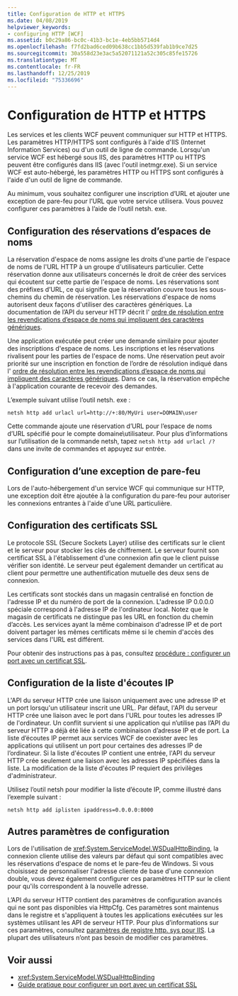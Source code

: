 ```yaml
---
title: Configuration de HTTP et HTTPS
ms.date: 04/08/2019
helpviewer_keywords:
- configuring HTTP [WCF]
ms.assetid: b0c29a86-bc0c-41b3-bc1e-4eb5bb5714d4
ms.openlocfilehash: f7fd2bad6ced09b638cc1bb5d539fab1b9ce7d25
ms.sourcegitcommit: 30a558d23e3ac5a52071121a52c305c85fe15726
ms.translationtype: MT
ms.contentlocale: fr-FR
ms.lasthandoff: 12/25/2019
ms.locfileid: "75336696"
---
```

# <a name="configuring-http-and-https"></a>Configuration de HTTP et HTTPS

Les services et les clients WCF peuvent communiquer sur HTTP et HTTPS. Les paramètres HTTP/HTTPS sont configurés à l'aide d'IIS (Internet Information Services) ou d'un outil de ligne de commande. Lorsqu'un service WCF est hébergé sous IIS, des paramètres HTTP ou HTTPS peuvent être configurés dans IIS (avec l'outil inetmgr.exe). Si un service WCF est auto-hébergé, les paramètres HTTP ou HTTPS sont configurés à l'aide d'un outil de ligne de commande.

Au minimum, vous souhaitez configurer une inscription d’URL et ajouter une exception de pare-feu pour l’URL que votre service utilisera. Vous pouvez configurer ces paramètres à l’aide de l’outil netsh. exe.

## <a name="configuring-namespace-reservations"></a>Configuration des réservations d’espaces de noms

La réservation d'espace de noms assigne les droits d'une partie de l'espace de noms de l'URL HTTP à un groupe d'utilisateurs particulier. Cette réservation donne aux utilisateurs concernés le droit de créer des services qui écoutent sur cette partie de l'espace de noms. Les réservations sont des préfixes d’URL, ce qui signifie que la réservation couvre tous les sous-chemins du chemin de réservation. Les réservations d'espace de noms autorisent deux façons d'utiliser des caractères génériques. La documentation de l’API du serveur HTTP décrit l' [ordre de résolution entre les revendications d’espace de noms qui impliquent des caractères génériques](/windows/desktop/Http/routing-incoming-requests).

Une application exécutée peut créer une demande similaire pour ajouter des inscriptions d'espace de noms. Les inscriptions et les réservations rivalisent pour les parties de l'espace de noms. Une réservation peut avoir priorité sur une inscription en fonction de l’ordre de résolution indiqué dans l' [ordre de résolution entre les revendications d’espace de noms qui impliquent des caractères génériques](/windows/desktop/Http/routing-incoming-requests). Dans ce cas, la réservation empêche à l'application courante de recevoir des demandes.

L’exemple suivant utilise l’outil netsh. exe :

```console
netsh http add urlacl url=http://+:80/MyUri user=DOMAIN\user
```

Cette commande ajoute une réservation d’URL pour l’espace de noms d’URL spécifié pour le compte domaine\utilisateur. Pour plus d’informations sur l’utilisation de la commande netsh, tapez `netsh http add urlacl /?` dans une invite de commandes et appuyez sur entrée.

## <a name="configuring-a-firewall-exception"></a>Configuration d’une exception de pare-feu

Lors de l'auto-hébergement d'un service WCF qui communique sur HTTP, une exception doit être ajoutée à la configuration du pare-feu pour autoriser les connexions entrantes à l'aide d'une URL particulière.

## <a name="configuring-ssl-certificates"></a>Configuration des certificats SSL

Le protocole SSL (Secure Sockets Layer) utilise des certificats sur le client et le serveur pour stocker les clés de chiffrement. Le serveur fournit son certificat SSL à l'établissement d'une connexion afin que le client puisse vérifier son identité. Le serveur peut également demander un certificat au client pour permettre une authentification mutuelle des deux sens de connexion.

Les certificats sont stockés dans un magasin centralisé en fonction de l'adresse IP et du numéro de port de la connexion. L'adresse IP 0.0.0.0 spéciale correspond à l'adresse IP de l'ordinateur local. Notez que le magasin de certificats ne distingue pas les URL en fonction du chemin d’accès. Les services ayant la même combinaison d'adresse IP et de port doivent partager les mêmes certificats même si le chemin d'accès des services dans l'URL est différent.

Pour obtenir des instructions pas à pas, consultez [procédure : configurer un port avec un certificat SSL](how-to-configure-a-port-with-an-ssl-certificate.md).

## <a name="configuring-the-ip-listen-list"></a>Configuration de la liste d'écoutes IP

L'API du serveur HTTP crée une liaison uniquement avec une adresse IP et un port lorsqu'un utilisateur inscrit une URL. Par défaut, l'API du serveur HTTP crée une liaison avec le port dans l'URL pour toutes les adresses IP de l'ordinateur. Un conflit survient si une application qui n’utilise pas l’API du serveur HTTP a déjà été liée à cette combinaison d’adresse IP et de port. La liste d’écoutes IP permet aux services WCF de coexister avec les applications qui utilisent un port pour certaines des adresses IP de l’ordinateur. Si la liste d'écoutes IP contient une entrée, l'API du serveur HTTP crée seulement une liaison avec les adresses IP spécifiées dans la liste. La modification de la liste d'écoutes IP requiert des privilèges d'administrateur.

Utilisez l’outil netsh pour modifier la liste d’écoute IP, comme illustré dans l’exemple suivant :

```console
netsh http add iplisten ipaddress=0.0.0.0:8000
```

## <a name="other-configuration-settings"></a>Autres paramètres de configuration

Lors de l'utilisation de <xref:System.ServiceModel.WSDualHttpBinding>, la connexion cliente utilise des valeurs par défaut qui sont compatibles avec les réservations d'espace de noms et le pare-feu de Windows. Si vous choisissez de personnaliser l'adresse cliente de base d'une connexion double, vous devez également configurer ces paramètres HTTP sur le client pour qu'ils correspondent à la nouvelle adresse.

L’API du serveur HTTP contient des paramètres de configuration avancés qui ne sont pas disponibles via HttpCfg. Ces paramètres sont maintenus dans le registre et s'appliquent à toutes les applications exécutées sur les systèmes utilisant les API de serveur HTTP. Pour plus d’informations sur ces paramètres, consultez [paramètres de registre http. sys pour IIS](https://support.microsoft.com/help/820129/http-sys-registry-settings-for-windows). La plupart des utilisateurs n’ont pas besoin de modifier ces paramètres.

## <a name="see-also"></a>Voir aussi

- <xref:System.ServiceModel.WSDualHttpBinding>
- [Guide pratique pour configurer un port avec un certificat SSL](how-to-configure-a-port-with-an-ssl-certificate.md)
